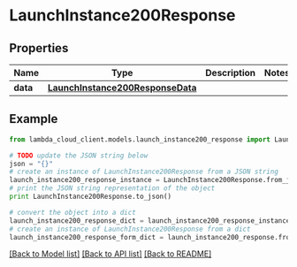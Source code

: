# LaunchInstance200Response


## Properties
Name | Type | Description | Notes
------------ | ------------- | ------------- | -------------
**data** | [**LaunchInstance200ResponseData**](LaunchInstance200ResponseData.md) |  | 

## Example

```python
from lambda_cloud_client.models.launch_instance200_response import LaunchInstance200Response

# TODO update the JSON string below
json = "{}"
# create an instance of LaunchInstance200Response from a JSON string
launch_instance200_response_instance = LaunchInstance200Response.from_json(json)
# print the JSON string representation of the object
print LaunchInstance200Response.to_json()

# convert the object into a dict
launch_instance200_response_dict = launch_instance200_response_instance.to_dict()
# create an instance of LaunchInstance200Response from a dict
launch_instance200_response_form_dict = launch_instance200_response.from_dict(launch_instance200_response_dict)
```
[[Back to Model list]](../README.md#documentation-for-models) [[Back to API list]](../README.md#documentation-for-api-endpoints) [[Back to README]](../README.md)


